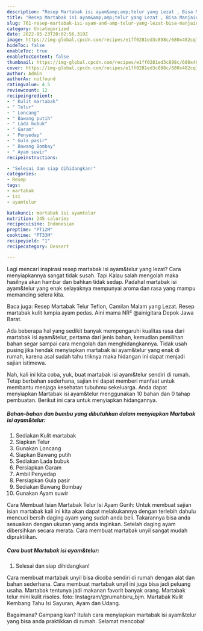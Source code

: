 ```yaml
---
description: "Resep Martabak isi ayam&amp;amp;telur yang Lezat , Bisa Manjain Lidah"
title: "Resep Martabak isi ayam&amp;amp;telur yang Lezat , Bisa Manjain Lidah"
slug: 761-resep-martabak-isi-ayam-and-amp-telur-yang-lezat-bisa-manjain-lidah
category: Uncategorized
date: 2022-05-23T20:02:56.319Z
image: https://img-global.cpcdn.com/recipes/e1ff0281ed3c898c/680x482cq70/martabak-isi-ayamtelur-foto-resep-utama.jpg
hideToc: false
enableToc: true
enableTocContent: false
thumbnail: https://img-global.cpcdn.com/recipes/e1ff0281ed3c898c/680x482cq70/martabak-isi-ayamtelur-foto-resep-utama.jpg
cover: https://img-global.cpcdn.com/recipes/e1ff0281ed3c898c/680x482cq70/martabak-isi-ayamtelur-foto-resep-utama.jpg
author: Admin
authorAv: notfound
ratingvalue: 4.5
reviewcount: 12
recipeingredient:
- " Kulit martabak"
- " Telur"
- " Loncang"
- " Bawang putih"
- " Lada bubuk"
- " Garam"
- " Penyedap"
- " Gula pasir"
- " Bawang Bombay"
- " Ayam suwir"
recipeinstructions:

- "Selesai dan siap dihidangkan!"
categories:
- Resep
tags:
- martabak
- isi
- ayamtelur

katakunci: martabak isi ayamtelur 
nutrition: 245 calories
recipecuisine: Indonesian
preptime: "PT12M"
cooktime: "PT33M"
recipeyield: "1"
recipecategory: Dessert

---
```



Lagi mencari inspirasi resep martabak isi ayam&amp;telur yang lezat? Cara menyiapkannya sangat tidak susah. Tapi Kalau salah mengolah maka hasilnya akan hambar dan bahkan tidak sedap. Padahal martabak isi ayam&amp;telur yang enak selayaknya mempunyai aroma dan rasa yang mampu memancing selera kita.


Baca juga: Resep Martabak Telur Teflon, Camilan Malam yang Lezat. Resep martabak kulit lumpia ayam pedas. Aini mama NR² @ainigitara Depok Jawa Barat.

Ada beberapa hal yang sedikit banyak mempengaruhi kualitas rasa dari martabak isi ayam&amp;telur, pertama dari jenis bahan, kemudian pemilihan bahan segar sampai cara mengolah dan menghidangkannya. Tidak usah pusing jika hendak menyiapkan martabak isi ayam&amp;telur yang enak di rumah, karena asal sudah tahu triknya maka hidangan ini dapat menjadi sajian istimewa.


Nah, kali ini kita coba, yuk, buat martabak isi ayam&amp;telur sendiri di rumah. Tetap berbahan sederhana, sajian ini dapat memberi manfaat untuk membantu menjaga kesehatan tubuhmu sekeluarga. Anda dapat menyiapkan Martabak isi ayam&amp;telur menggunakan 10 bahan dan 0 tahap pembuatan. Berikut ini cara untuk menyiapkan hidangannya.

<!--inarticleads1-->

##### Bahan-bahan dan bumbu yang dibutuhkan dalam menyiapkan Martabak isi ayam&amp;telur:

1. Sediakan  Kulit martabak
1. Siapkan  Telur
1. Gunakan  Loncang
1. Siapkan  Bawang putih
1. Sediakan  Lada bubuk
1. Persiapkan  Garam
1. Ambil  Penyedap
1. Persiapkan  Gula pasir
1. Sediakan  Bawang Bombay
1. Gunakan  Ayam suwir


Cara Membuat Isian Martabak Telur Isi Ayam Gurih: Untuk membuat sajian isian martabak kali ini kita akan dapat melakukannya dengan terlebih dahulu mencuci bersih daging ayam yang sudah anda beli. Takarannya bisa anda sesuaikan dengan ukuran yang anda inginkan. Setelah daging ayam dibersihkan secara merata. Cara membuat martabak unyil sangat mudah dipraktiikan. 

<!--inarticleads2-->

##### Cara buat Martabak isi ayam&amp;telur:


1. Selesai dan siap dihidangkan!

Cara membuat martabak unyil bisa dicoba sendiri di rumah dengan alat dan bahan sederhana. Cara membuat martabak unyil ini juga bisa jadi peluang usaha. Martabak tentunya jadi makanan favorit banyak orang. Martabak telur mini kulit risoles. foto: Instagram/@rumahbiru_bjm. Martabak Kulit Kembang Tahu Isi Sayuran, Ayam dan Udang. 

Bagaimana? Gampang kan? Itulah cara menyiapkan martabak isi ayam&amp;telur yang bisa anda praktikkan di rumah. Selamat mencoba!
